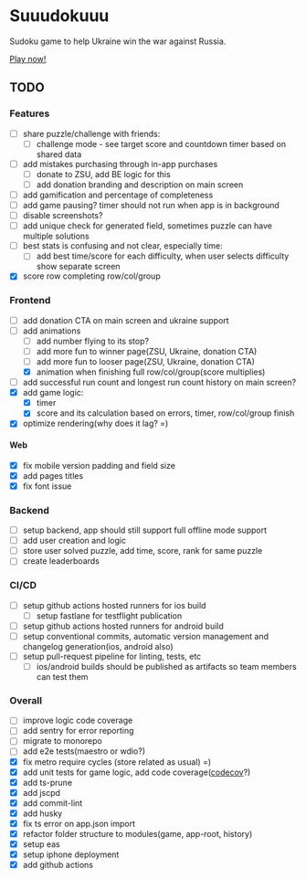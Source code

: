 # Suuudokuuu

Sudoku game to help Ukraine win the war against Russia.

[Play now!](https://www.suuudokuuu.com/)

## TODO

### Features

-   [ ] share puzzle/challenge with friends:
    -   [ ] challenge mode - see target score and countdown timer based on shared data
-   [ ] add mistakes purchasing through in-app purchases
    -   [ ] donate to ZSU, add BE logic for this
    -   [ ] add donation branding and description on main screen
-   [ ] add gamification and percentage of completeness
-   [ ] add game pausing? timer should not run when app is in background
-   [ ] disable screenshots?
-   [ ] add unique check for generated field, sometimes puzzle can have multiple solutions
-   [ ] best stats is confusing and not clear, especially time:
    -   [ ] add best time/score for each difficulty, when user selects difficulty show separate screen
-   [x] score row completing row/col/group

### Frontend

-   [ ] add donation CTA on main screen and ukraine support
-   [ ] add animations
    -   [ ] add number flying to its stop?
    -   [ ] add more fun to winner page(ZSU, Ukraine, donation CTA)
    -   [ ] add more fun to looser page(ZSU, Ukraine, donation CTA)
    -   [x] animation when finishing full row/col/group(score multiplies)
-   [ ] add successful run count and longest run count history on main screen?
-   [x] add game logic:
    -   [x] timer
    -   [x] score and its calculation based on errors, timer, row/col/group finish
-   [x] optimize rendering(why does it lag? =)

#### Web

-   [x] fix mobile version padding and field size
-   [x] add pages titles
-   [x] fix font issue

### Backend

-   [ ] setup backend, app should still support full offline mode support
-   [ ] add user creation and logic
-   [ ] store user solved puzzle, add time, score, rank for same puzzle
-   [ ] create leaderboards

### CI/CD

-   [ ] setup github actions hosted runners for ios build
    -   [ ] setup fastlane for testflight publication
-   [ ] setup github actions hosted runners for android build
-   [ ] setup conventional commits, automatic version management and changelog generation(ios, android also)
-   [ ] setup pull-request pipeline for linting, tests, etc
    -   [ ] ios/android builds should be published as artifacts so team members can test them

### Overall

-   [ ] improve logic code coverage
-   [ ] add sentry for error reporting
-   [ ] migrate to monorepo
-   [ ] add e2e tests(maestro or wdio?)
-   [x] fix metro require cycles (store related as usual) =)
-   [x] add unit tests for game logic, add code coverage([codecov](https://about.codecov.io)?)
-   [x] add ts-prune
-   [x] add jscpd
-   [x] add commit-lint
-   [x] add husky
-   [x] fix ts error on app.json import
-   [x] refactor folder structure to modules(game, app-root, history)
-   [x] setup eas
-   [x] setup iphone deployment
-   [x] add github actions

